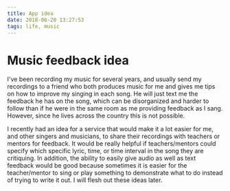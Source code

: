 ```yaml
---
title: App idea
date: 2018-06-20 13:27:53
tags: life, music
---
```


# Music feedback idea

I've been recording my music for several years, and usually send my recordings to a friend who both produces music for me and gives me tips on how to improve my singing in each song. He will just text me the feedback he has on the song, which can be disorganized and harder to follow than if he were in the same room as me providing feedback as I sang. However, since he lives across the country this is not possible.

I recently had an idea for a service that would make it a lot easier for me, and other singers and musicians, to share their recordings with teachers or mentors for feedback. It would be really helpful if teachers/mentors could specify which specific lyric, time, or time interval in the song they are critiquing. In addition, the ability to easily give audio as well as text feedback would be good because sometimes it is easier for the teacher/mentor to sing or play something to demonstrate what to do instead of trying to write it out. I will flesh out these ideas later.


